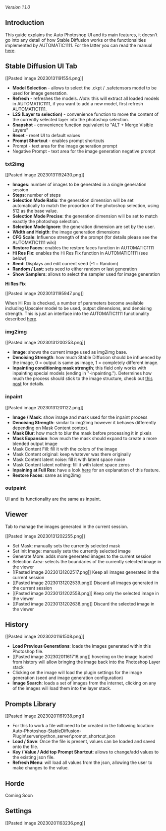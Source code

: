 
*Version 1.1.0*

## Introduction

This guide explains the Auto Photoshop UI and its main features, it doesn't go into any detail of how Stable Diffusion works or the functionalities implemented by AUTOMATIC1111. For the latter you can read the manual [here](https://github.com/AUTOMATIC1111/stable-diffusion-webui/wiki/Features).

## Stable Diffusion UI Tab

[[Pasted image 20230131191554.png]]

- **Model Selection** - allows to select the .ckpt / .safetensors model to be used for image generation.
- **Refresh** - refreshes the models. *Note*: this will extract all loaded models in AUTOMATIC1111, if you want to add a new model, first refresh AUTOMATIC1111.
- **L2S (Layer to selection)** - convenience function to move the content of the currently selected layer into the photoshop selection.
- **Snapshot** - convenience function equivalent to "ALT + Merge Visible Layers"
- **Reset** - reset UI to default values
- **Prompt Shortcut** - enables prompt shortcuts
- Prompt - text area for the image generation prompt
- Negative Prompt - text area for the image generation negative prompt

### txt2img

[[Pasted image 20230131192430.png]]

- **Images**: number of images to be generated in a single generation session
- **Steps**: number of steps
- **Selection Mode Ratio**: the generation dimension will be set automatically to match the proportion of the photoshop selection, using 512 as the base value.
- **Selection Mode Precise**: the generation dimension will be set to match exactly the photoshop selection.
- **Selection Mode Ignore**: the generation dimension are set by the user.
- **Width and Heigth**: the image generation dimensions
- **CFG Scale**: Influence strength of the prompt (for details please see the  AUTOMATIC1111 wiki)
- **Restore Faces**: enables the restore faces function in AUTOMATIC1111
- **Hi Res Fix**: enables the Hi Res Fix function in AUTOMATIC1111 (see below)
- **Seed**: Displays and edit current seed (-1 = Random)
- **Random / Last**: sets seed to either random or last generation
- **Show Samplers**: allows to select the sampler used for image generation

**Hi Res Fix**

[[Pasted image 20230131195947.png]]

When Hi Res is checked, a number of parameters become available including Upscaler model to be used, output dimensions, and denoising strength. This is just an interface into the AUTOMATIC1111 functionality described [here](https://github.com/AUTOMATIC1111/stable-diffusion-webui/wiki/Features#hires-fix).

### img2img

[[Pasted image 20230131200253.png]]

- **Image**: shows the current image used as img2img base.
- **Denoising Strength**: how much Stable Diffusion should be influenced by the image, 0 = output is same as image, 1 = completely different image.
- **Inpainting conditioning mask strength**; this field only works with inpainting special models (ending in "-inpainting."). Determines how much the process should stick to the image structure, check out [this post](https://www.reddit.com/r/StableDiffusion/comments/yi46px/new_hidden_img2img_feature_conditioning_mask/) for details.

### inpaint

[[Pasted image 20230131201122.png]]

- **Image / Mask**: show image and mask used for the inpaint process
- **Denoising Strength**: similar to img2img however it behaves differently depending on Mask Content context.
- **Mask Blur**: how much to blur the mask before processing it in pixels
- **Mask Expansion**: how much the mask should expand to create a more blended output image
- Mask Content Fill: fill it with the colors of the image
- Mask Content original: keep whatever was there originally
- Mask Content latent noise: fill it with latent space noise
- Mask Content latent nothing: fill it with latent space zeros
- **Inpaining at Full Res**: have a look [here](https://github.com/AUTOMATIC1111/stable-diffusion-webui/discussions/4637) for an explanation of this feature.
- **Restore Faces**: same as img2img

### outpaint

UI and its functionality are the same as inpaint.







## Viewer

Tab to manage the images generated in the current session.

[[Pasted image 20230131202255.png]]

- Set Mask: manually sets the currently selected mask
- Set Init Image: manually sets the currently selected image
- Generate More: adds more generated images to the current session
- Selection Area: selects the boundaries of the currently selected image in the viewer
- [[Pasted image 20230131202517.png]] Keep all images generated in the current session
- [[Pasted image 20230131202539.png]] Discard all images generated in the current session
- [[Pasted image 20230131202558.png]] Keep only the selected image in the viewer
- [[Pasted image 20230131202638.png]] Discard the selected image in the viewer

## History

[[Pasted image 20230201161508.png]]

- **Load Previous Generations**: loads the images generated within this Photoshop file.
- [[Pasted image 20230201161716.png]] hovering on the image loaded from history will allow bringing the image back into the Photoshop Layer stack
- Clicking on the image will load the plugin settings for the image generation (seed and image generation configuration)
- **Image Search**: loads a set of images from the internet, clicking on any of the images will load them into the layer stack.

## Prompts Library

[[Pasted image 20230201161938.png]]

- For this to work a file will need to be created in the following location: Auto-Photoshop-StableDiffusion-Plugin\\server\\python_server\\prompt_shortcut.json
- **Load / Save**: Once the file is present, values can be loaded and saved onto the file.
- **Key / Value / Add top Prompt Shortcut**: allows to change/add values to the existing json file.
- **Refresh Menu**: will load all values from the json, allowing the user to make changes to the value.

## Horde

Coming Soon

## Settings 

[[Pasted image 20230201163236.png]]
